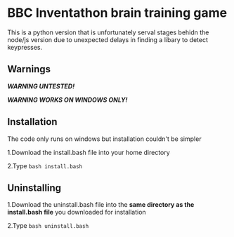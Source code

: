 # BBC Inventathon brain training game

This is a python version that is unfortunately serval stages behidn the node/js version due to unexpected delays in finding a libary to detect keypresses.

## Warnings

**_WARNING UNTESTED!_**

**_WARNING WORKS ON WINDOWS ONLY!_**
## Installation
The code only runs on windows but installation couldn't be simpler

1.Download the install.bash file into your home directory

2.Type `bash install.bash`
## Uninstalling

1.Download the uninstall.bash file into the **same directory as the install.bash file** you downloaded for installation

2.Type `bash uninstall.bash`
